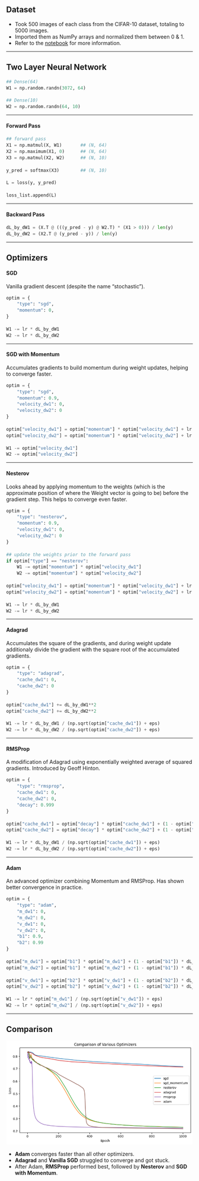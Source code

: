 
## Dataset

* Took 500 images of each class from the CIFAR-10 dataset, totaling to 5000 images.
* Imported them as NumPy arrays and normalized them between 0 & 1.
* Refer to the [notebook](./optimizers.ipynb) for more information.

---

## Two Layer Neural Network

```python
## Dense(64)
W1 = np.random.randn(3072, 64) 

## Dense(10)
W2 = np.random.randn(64, 10)
```

---

#### Forward Pass

```python
## forward pass
X1 = np.matmul(X, W1)       ## (N, 64)
X2 = np.maximum(X1, 0)      ## (N, 64)
X3 = np.matmul(X2, W2)      ## (N, 10)

y_pred = softmax(X3)        ## (N, 10)

L = loss(y, y_pred)

loss_list.append(L)
```

---

#### Backward Pass

```python
dL_by_dW1 = (X.T @ (((y_pred - y) @ W2.T) * (X1 > 0))) / len(y)
dL_by_dW2 = (X2.T @ (y_pred - y)) / len(y)
```

---

## Optimizers

#### SGD

Vanilla gradient descent (despite the name “stochastic”).

```python
optim = {
    "type": "sgd",
    "momentum": 0,
}

W1 -= lr * dL_by_dW1
W2 -= lr * dL_by_dW2
```

---

#### SGD with Momentum

Accumulates gradients to build momentum during weight updates, helping to converge faster.

```python
optim = {
    "type": "sgd",
    "momentum": 0.9,
    "velocity_dw1": 0,
    "velocity_dw2": 0
}

optim["velocity_dw1"] = optim["momentum"] * optim["velocity_dw1"] + lr * dL_by_dW1
optim["velocity_dw2"] = optim["momentum"] * optim["velocity_dw2"] + lr * dL_by_dW2

W1 -= optim["velocity_dw1"]
W2 -= optim["velocity_dw2"]
```

---

#### Nesterov

Looks ahead by applying momentum to the weights (which is the approximate position of where the Weight vector is going to be) before the gradient step. This helps to converge even faster.

```python
optim = {
    "type": "nesterov",
    "momentum": 0.9,
    "velocity_dw1": 0,
    "velocity_dw2": 0
}

## update the weights prior to the forward pass
if optim["type"] == "nesterov":
    W1 -= optim["momentum"] * optim["velocity_dw1"]
    W2 -= optim["momentum"] * optim["velocity_dw2"]

optim["velocity_dw1"] = optim["momentum"] * optim["velocity_dw1"] + lr * dL_by_dW1
optim["velocity_dw2"] = optim["momentum"] * optim["velocity_dw2"] + lr * dL_by_dW2

W1 -= lr * dL_by_dW1
W2 -= lr * dL_by_dW2
```

---

#### Adagrad

Accumulates the square of the  gradients, and during weight update additionaly divide the gradient with the square root of the accumulated gradients.

```python
optim = {
    "type": "adagrad",
    "cache_dw1": 0,
    "cache_dw2": 0
}

optim["cache_dw1"] += dL_by_dW1**2
optim["cache_dw2"] += dL_by_dW2**2

W1 -= lr * dL_by_dW1 / (np.sqrt(optim["cache_dw1"]) + eps)
W2 -= lr * dL_by_dW2 / (np.sqrt(optim["cache_dw2"]) + eps)
```

---

#### RMSProp

A modification of Adagrad using exponentially weighted average of squared gradients. Introduced by Geoff Hinton.

```python
optim = {
    "type": "rmsprop",
    "cache_dw1": 0,
    "cache_dw2": 0,
    "decay": 0.999
}

optim["cache_dw1"] = optim["decay"] * optim["cache_dw1"] + (1 - optim["decay"]) * dL_by_dW1**2
optim["cache_dw2"] = optim["decay"] * optim["cache_dw2"] + (1 - optim["decay"]) * dL_by_dW2**2

W1 -= lr * dL_by_dW1 / (np.sqrt(optim["cache_dw1"]) + eps)
W2 -= lr * dL_by_dW2 / (np.sqrt(optim["cache_dw2"]) + eps)
```

---

#### Adam

An advanced optimizer combining Momentum and RMSProp. Has shown better convergence in practice.

```python
optim = {
    "type": "adam",
    "m_dw1": 0,
    "m_dw2": 0,
    "v_dw1": 0,
    "v_dw2": 0,
    "b1": 0.9,
    "b2": 0.99
}

optim["m_dw1"] = optim["b1"] * optim["m_dw1"] + (1 - optim["b1"]) * dL_by_dW1
optim["m_dw2"] = optim["b1"] * optim["m_dw2"] + (1 - optim["b1"]) * dL_by_dW2

optim["v_dw1"] = optim["b2"] * optim["v_dw1"] + (1 - optim["b2"]) * dL_by_dW1**2
optim["v_dw2"] = optim["b2"] * optim["v_dw2"] + (1 - optim["b2"]) * dL_by_dW2**2

W1 -= lr * optim["m_dw1"] / (np.sqrt(optim["v_dw1"]) + eps)
W2 -= lr * optim["m_dw2"] / (np.sqrt(optim["v_dw2"]) + eps)
```

---

## Comparison

![Comparison](./images/comparison.png)

* **Adam** converges faster than all other optimizers.
* **Adagrad** and **Vanilla SGD** struggled to converge and got stuck.
* After Adam, **RMSProp** performed best, followed by **Nesterov** and **SGD with Momentum**.